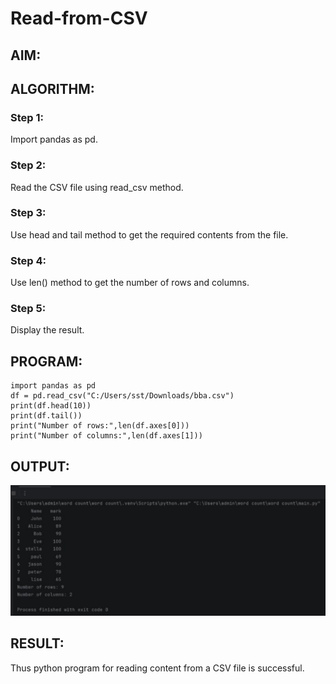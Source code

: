 # Read-from-CSV

## AIM:

## ALGORITHM:
### Step 1:
Import pandas as pd.
### Step 2:
Read the CSV file using read_csv method.

### Step 3:
Use head and tail method to get the required contents from the file.

### Step 4:
Use len() method to get the number of rows and columns.
### Step 5:
Display the result.
## PROGRAM:
```
import pandas as pd
df = pd.read_csv("C:/Users/sst/Downloads/bba.csv")
print(df.head(10))
print(df.tail())
print("Number of rows:",len(df.axes[0]))
print("Number of columns:",len(df.axes[1]))
```
## OUTPUT:
![Alt text](image.png)

## RESULT:
Thus python program for reading content from a CSV file is successful.